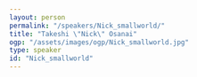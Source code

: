 ```yaml
---
layout: person
permalink: "/speakers/Nick_smallworld/"
title: "Takeshi \"Nick\" Osanai"
ogp: "/assets/images/ogp/Nick_smallworld.jpg"
type: speaker
id: "Nick_smallworld"
---
```

